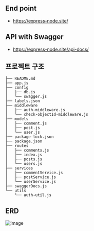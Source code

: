 ## End point
- https://express-node.site/

## API with Swagger
- https://express-node.site/api-docs/

## 프로젝트 구조

```
├── README.md
├── app.js
├── config
│   ├── db.js
│   └── swagger.js
├── labels.json
├── middleware
│   ├── auth-middleware.js
│   └── check-objectId-middleware.js
├── models
│   ├── comment.js
│   ├── post.js
│   └── user.js
├── package-lock.json
├── package.json
├── routes
│   ├── comments.js
│   ├── index.js
│   ├── posts.js
│   └── users.js
├── services
│   ├── commentService.js
│   ├── postService.js
│   └── userService.js
├── swaggerDocs.js
└── utils
    └── auth-util.js
```


## ERD

![image](https://github.com/J-Jaeh/jungleSpring/assets/117059721/98da428f-ea49-4130-8f0c-814f1f908399)
